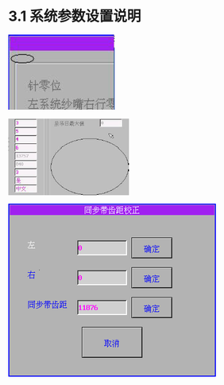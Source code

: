 # 3.1 系统参数设置说明

![](../.gitbook/assets/image%20%2843%29.png)

![](../.gitbook/assets/image%20%288%29.png)

![](../.gitbook/assets/image%20%2813%29.png)

